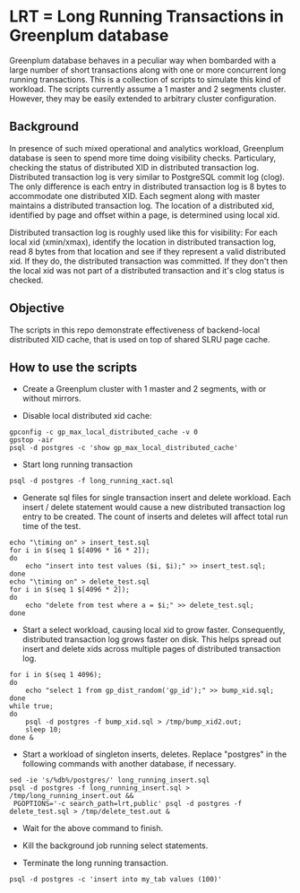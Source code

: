 # LRT = Long Running Transactions in Greenplum database

Greenplum database behaves in a peculiar way when bombarded with a
large number of short transactions along with one or more concurrent
long running transactions.  This is a collection of scripts to
simulate this kind of workload.  The scripts currently assume a 1
master and 2 segments cluster.  However, they may be easily extended
to arbitrary cluster configuration.

## Background
In presence of such mixed operational and analytics workload,
Greenplum database is seen to spend more time doing visibility checks.
Particulary, checking the status of distributed XID in distributed
transaction log.  Distributed transaction log is very similar to
PostgreSQL commit log (clog).  The only difference is each entry in
distributed transaction log is 8 bytes to accommodate one distributed
XID.  Each segment along with master maintains a distributed
transaction log.  The location of a distributed xid, identified by
page and offset within a page, is determined using local xid.

Distributed transaction log is roughly used like this for visibility:
For each local xid (xmin/xmax), identify the location in distributed
transaction log, read 8 bytes from that location and see if they
represent a valid distributed xid.  If they do, the distributed
transaction was committed.  If they don't then the local xid was not
part of a distributed transaction and it's clog status is checked.

## Objective

The scripts in this repo demonstrate effectiveness of backend-local
distributed XID cache, that is used on top of shared SLRU page cache.

## How to use the scripts

* Create a Greenplum cluster with 1 master and 2 segments, with or
  without mirrors.

* Disable local distributed xid cache:

```
gpconfig -c gp_max_local_distributed_cache -v 0
gpstop -air
psql -d postgres -c 'show gp_max_local_distributed_cache'
```

* Start long running transaction

```
psql -d postgres -f long_running_xact.sql
```

* Generate sql files for single transaction insert and delete
  workload.  Each insert / delete statement would cause a new
  distributed transaction log entry to be created.  The count of
  inserts and deletes will affect total run time of the test.

```
echo "\timing on" > insert_test.sql
for i in $(seq 1 $[4096 * 16 * 2]);
do
    echo "insert into test values ($i, $i);" >> insert_test.sql;
done
echo "\timing on" > delete_test.sql
for i in $(seq 1 $[4096 * 2]);
do
    echo "delete from test where a = $i;" >> delete_test.sql;
done
```

* Start a select workload, causing local xid to grow faster.  Consequently,
  distributed transaction log grows faster on disk.  This helps
  spread out insert and delete xids across multiple pages of distributed
  transaction log.

```
for i in $(seq 1 4096);
do
    echo "select 1 from gp_dist_random('gp_id');" >> bump_xid.sql;
done
while true;
do
    psql -d postgres -f bump_xid.sql > /tmp/bump_xid2.out;
    sleep 10;
done &
```

* Start a workload of singleton inserts, deletes.  Replace "postgres"
  in the following commands with another database, if necessary.

```
sed -ie 's/%db%/postgres/' long_running_insert.sql
psql -d postgres -f long_running_insert.sql > /tmp/long_running_insert.out &&
 PGOPTIONS='-c search_path=lrt,public' psql -d postgres -f delete_test.sql > /tmp/delete_test.out &
```

* Wait for the above command to finish.

* Kill the background job running select statements.

* Terminate the long running transaction.

```
psql -d postgres -c 'insert into my_tab values (100)'
```
